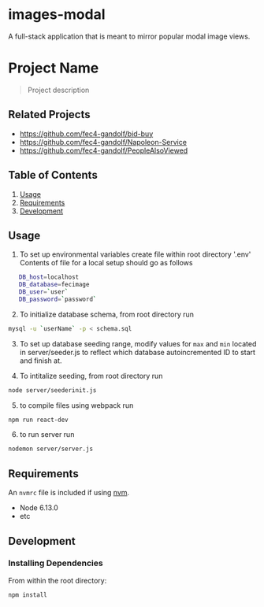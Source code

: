 # images-modal
A full-stack application that is meant to mirror popular modal image views.
# Project Name

> Project description

## Related Projects

  - https://github.com/fec4-gandolf/bid-buy
  - https://github.com/fec4-gandolf/Napoleon-Service
  - https://github.com/fec4-gandolf/PeopleAlsoViewed
## Table of Contents

1. [Usage](#Usage)
1. [Requirements](#requirements)
1. [Development](#development)

## Usage

1. To set up environmental variables
  create file within root directory '.env'
  Contents of file for a local setup should go as follows
  ```sh
     DB_host=localhost
     DB_database=fecimage
     DB_user=`user`
     DB_password=`password`
  ```
2. To initialize database schema, from root directory run

```sh
mysql -u `userName` -p < schema.sql
```
3. To set up database seeding range, modify values for `max` and `min` located in server/seeder.js to reflect which database autoincremented ID to start and finish at.

4. To intitalize seeding, from root directory run

```sh
node server/seederinit.js
```

5. to compile files using webpack run

```sh
npm run react-dev
```

6. to run server run

```sh
nodemon server/server.js
```
## Requirements

An `nvmrc` file is included if using [nvm](https://github.com/creationix/nvm).

- Node 6.13.0
- etc

## Development

### Installing Dependencies

From within the root directory:

```sh
npm install
```
